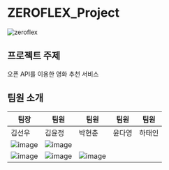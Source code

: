 # ZEROFLEX_Project

![zeroflex](https://github.com/user-attachments/assets/4668aeb7-01cb-4d11-bd6e-d7aa6287deec)

## 프로젝트 주제
오픈 API를 이용한 영화 추천 서비스

## 팀원 소개 


|   팀장   |   팀원   |   팀원   |   팀원   |   팀원   |
| -------- | -------- | -------- | -------- | -------- |
|  김선우  |  김윤정  |  박현춘  |  윤다영  |  하태인  |
|![image](https://github.com/user-attachments/assets/30ea8c17-4ae7-49bd-98d3-8dadf17b677f) |![image](https://github.com/user-attachments/assets/6eae5a9c-5b39-417e-9f4d-f8869bef8fbb)
 |![image](https://github.com/user-attachments/assets/30ea8c17-4ae7-49bd-98d3-8dadf17b677f) |![image](https://github.com/user-attachments/assets/30ea8c17-4ae7-49bd-98d3-8dadf17b677f) |![image](https://github.com/user-attachments/assets/30ea8c17-4ae7-49bd-98d3-8dadf17b677f)|



